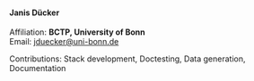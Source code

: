#### Janis Dücker
Affiliation: **BCTP, University of Bonn** <br>
Email: [jduecker@uni-bonn.de](jduecker@uni-bonn.de) <br>
<!-- [WWW](link here) --> 
Contributions: Stack development, Doctesting, Data generation, Documentation


<!-- Uncomment the above sections you want displayed on the acknowlegdements page by removing the delimiters on either side  -->
